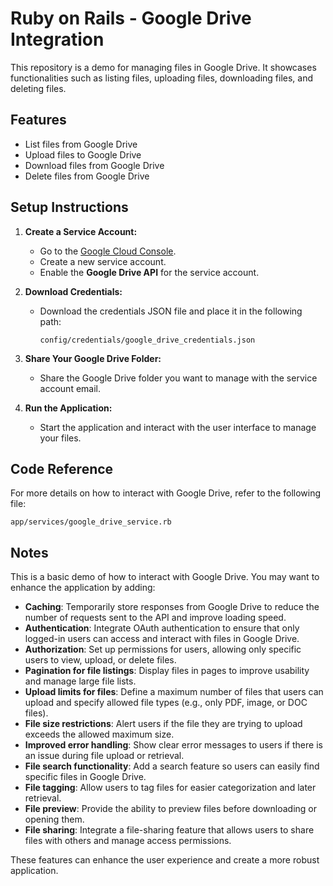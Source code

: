 # Ruby on Rails - Google Drive Integration

This repository is a demo for managing files in Google Drive. It showcases functionalities such as listing files, uploading files, downloading files, and deleting files.

## Features

- List files from Google Drive
- Upload files to Google Drive
- Download files from Google Drive
- Delete files from Google Drive

## Setup Instructions

1. **Create a Service Account:**
    - Go to the [Google Cloud Console](https://console.cloud.google.com/).
    - Create a new service account.
    - Enable the **Google Drive API** for the service account.

2. **Download Credentials:**
    - Download the credentials JSON file and place it in the following path:
      ```
      config/credentials/google_drive_credentials.json
      ```

3. **Share Your Google Drive Folder:**
    - Share the Google Drive folder you want to manage with the service account email.

4. **Run the Application:**
    - Start the application and interact with the user interface to manage your files.

## Code Reference

For more details on how to interact with Google Drive, refer to the following file:
```
app/services/google_drive_service.rb
```

## Notes

This is a basic demo of how to interact with Google Drive. You may want to enhance the application by adding:

- **Caching**: Temporarily store responses from Google Drive to reduce the number of requests sent to the API and improve loading speed.
- **Authentication**: Integrate OAuth authentication to ensure that only logged-in users can access and interact with files in Google Drive.
- **Authorization**: Set up permissions for users, allowing only specific users to view, upload, or delete files.
- **Pagination for file listings**: Display files in pages to improve usability and manage large file lists.
- **Upload limits for files**: Define a maximum number of files that users can upload and specify allowed file types (e.g., only PDF, image, or DOC files).
- **File size restrictions**: Alert users if the file they are trying to upload exceeds the allowed maximum size.
- **Improved error handling**: Show clear error messages to users if there is an issue during file upload or retrieval.
- **File search functionality**: Add a search feature so users can easily find specific files in Google Drive.
- **File tagging**: Allow users to tag files for easier categorization and later retrieval.
- **File preview**: Provide the ability to preview files before downloading or opening them.
- **File sharing**: Integrate a file-sharing feature that allows users to share files with others and manage access permissions.

These features can enhance the user experience and create a more robust application.